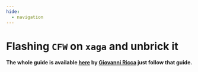 ```yaml
---
hide:
  - navigation
---
```


# Flashing `CFW` on `xaga` and unbrick it

**The whole guide is available [here](https://wiki.itsvixano.me/device_specific/preloader_xaga/) by [Giovanni Ricca](https://github.com/ItsVixano) just follow that guide.**